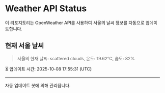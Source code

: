 
# Weather API Status

이 리포지토리는 OpenWeather API를 사용하여 서울의 날씨 정보를 자동으로 업데이트합니다.

## 현재 서울 날씨
> 서울의 현재 날씨: scattered clouds, 온도: 19.62°C, 습도: 82%

⏳ 업데이트 시간: 2025-10-08 17:55:31 (UTC)

---
자동 업데이트 봇에 의해 관리됩니다.
